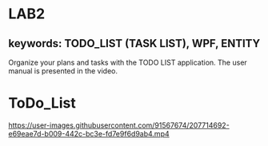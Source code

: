 # LAB2
## keywords: TODO_LIST (TASK LIST), WPF, ENTITY

Organize your plans and tasks with the TODO LIST application. The user manual is presented in the video.

# ToDo_List

https://user-images.githubusercontent.com/91567674/207714692-e69eae7d-b009-442c-bc3e-fd7e9f6d9ab4.mp4

